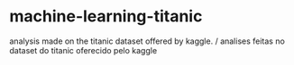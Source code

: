 # machine-learning-titanic
analysis made on the titanic dataset offered by kaggle. / analises feitas no dataset do titanic oferecido pelo kaggle

